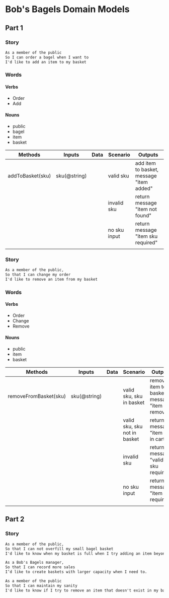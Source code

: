 # Bob's Bagels Domain Models

## Part 1

### Story

```txt
As a member of the public
So I can order a bagel when I want to
I'd like to add an item to my basket
```

### Words

#### Verbs

- Order
- Add

#### Nouns

- public
- bagel
- item
- basket

| Methods       | Inputs | Data | Scenario | Outputs |
| ------------- | ------ | ---- | -------- | ------- |
| addToBasket(sku) | sku(@string)| | valid sku     | add item to basket, message "item added" |
|||| invalid sku | return message "item not found"
|||| no sku input | return message "item sku required"
|||||

### Story

```txt
As a member of the public,
So that I can change my order
I'd like to remove an item from my basket
```

### Words

#### Verbs

- Order
- Change
- Remove

#### Nouns

- public
- item
- basket

| Methods       | Inputs | Data | Scenario | Outputs |
| ------------- | ------ | ---- | -------- | ------- |
| removeFromBasket(sku) | sku(@string)| | valid sku, sku in basket | remove item to basket, message "item removed" |
|||| valid sku, sku not in basket | return message "item not in cart"
|||| invalid sku | return message "valid sku required"
|||| no sku input | return message "item sku required"
|||||

## Part 2

### Story

```txt
As a member of the public,
So that I can not overfill my small bagel basket
I'd like to know when my basket is full when I try adding an item beyond my basket capacity.

As a Bob's Bagels manager,
So that I can record more sales
I’d like to create baskets with larger capacity when I need to.

As a member of the public
So that I can maintain my sanity
I'd like to know if I try to remove an item that doesn't exist in my basket. 
```
